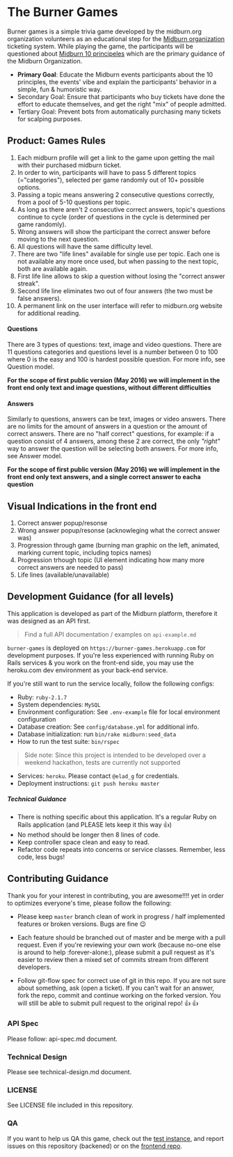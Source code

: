 # The Burner Games

Burner games is a simple trivia game developed by the midburn.org organization volunteers as an educational step for the [Midburn organization](http://midburn.org) ticketing system. While playing the game, the participants will be questioned about [Midburn 10 principeles](http://midburn.org/en-ten-principles/) which are the primary guidance of the Midburn Organization.

- **Primary Goal**: Educate the Midburn events participants about the 10 principles, the events' vibe and explain the participants' behavior in a simple, fun & humoristic way.
- Secondary Goal: Ensure that participants who buy tickets have done the effort to educate themselves, and get the right "mix" of people admitted.
- Tertiary Goal: Prevent bots from automatically purchasing many tickets for scalping purposes.

## Product: Games Rules

1. Each midburn profile will get a link to the game upon getting the mail with their purchased midburn ticket.
1. In order to win, participants will have to pass 5 different topics (="categories"), selected per game randomly out of 10+ possible options.
2. Passing a topic means answering 2 consecutive questions correctly, from a pool of 5-10 questions per topic.
3. As long as there aren't 2 consecutive correct answers, topic's questions continue to cycle (order of questions in the cycle is determined per game randomly).
1. Wrong answers will show the participant the correct answer before moving to the next question.
1. All questions will have the same difficulty level.
1. There are two "life lines" available for single use per topic. Each one is not available any more once used, but when passing to the next topic, both are available again.
2. First life line allows to skip a question without losing the "correct answer streak".
3. Second life line eliminates two out of four answers (the two must be false answers).
1. A permanent link on the user interface will refer to midburn.org website for additional reading.

#### Questions
There are 3 types of questions: text, image and video questions. There are 11 questions categories and questions level is a number between 0 to 100 where 0 is the easy and 100 is hardest possible question. For more info, see Question model.

**For the scope of first public version (May 2016) we will implement in the front end only text and image questions, without different difficulties**

#### Answers
Similarly to questions, answers can be text, images or video answers. There are no limits for the amount of answers in a question or the amount of correct answers. There are no "half correct" questions, for example: if a question consist of 4 answers, among these 2 are correct, the only *"right"* way to answer the question will be selecting both answers. For more info, see Answer model.

**For the scope of first public version (May 2016) we will implement in the front end only text answers, and a single correct answer to eacha question**

## Visual Indications in the front end
1. Correct answer popup/resonse
2. Wrong answer popup/resonse (acknowleging what the correct answer was)
3. Progression through game (burning man graphic on the left, animated, marking current topic, including topics names)
4. Progression trhough topic (UI element indicating how many more correct answers are needed to pass)
5. Life lines (available/unavailable)

## Development Guidance (for all levels)

This application is developed as part of the Midburn platform, therefore it was designed as an API first.
> Find a full API documentation / examples on `api-example.md`

`burner-games` is deployed on `https://burner-games.herokuapp.com` for development purposes. If you're less experienced with running Ruby on Rails services & you work on the front-end side, you may use the heroku.com dev environment as your back-end service.

If you're still want to run the service locally, follow the following configs:

- Ruby: `ruby-2.1.7`
- System dependencies: `MySQL`
- Environment configuration: See `.env-example` file for local environment configuration
- Database creation: See `config/database.yml` for additional info.
- Database initialization: run `bin/rake midburn:seed_data`
- How to run the test suite: `bin/rspec`
> Side note: Since this project is intended to be developed over a weekend hackathon, tests are currently not supported

- Services: `heroku`. Please contact `@elad_g` for credentials.
- Deployment instructions: `git push heroku master`

##### Technical Guidance

- There is nothing specific about this application. It's a regular Ruby on Rails application (and PLEASE lets keep it this way :+1:)
- No method should be longer then 8 lines of code.
- Keep controller space clean and easy to read.
- Refactor code repeats into concerns or service classes. Remember, less code, less bugs!

## Contributing Guidance

Thank you for your interest in contributing, you are awesome!!!! yet in order to optimizes everyone's time, please follow the following:

- Please keep `master` branch clean of work in progress / half implemented features or broken versions. Bugs are fine :wink:

- Each feature should be branched out of master and be merge with a pull request. Even if you're reviewing your own work (because no-one else is around to help :forever-alone:), please submit a pull request as it's easier to review then a mixed set of commits stream from different developers.

- Follow git-flow spec for correct use of git in this repo. If you are not sure about something, ask (open a ticket). If you can't wait for an answer, fork the repo, commit and continue working on the forked version. You will still be able to submit pull request to the original repo! :+1: :+1:

### API Spec

Please follow: api-spec.md document.

### Technical Design

Please see technical-design.md document.

### LICENSE

See LICENSE file included in this repository.

### QA
If you want to help us QA this game, check out the [test instance](https://s3-eu-west-1.amazonaws.com/burner-games-frontend/index.html?userId=11#), and report issues on this repository (backened) or on the [frontend repo](https://github.com/Midburn/Midburn-Quiz-Frontend).
